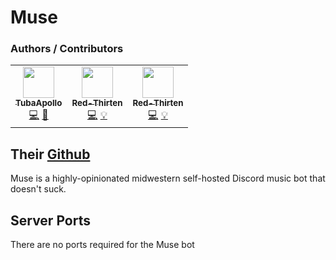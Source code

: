 # Muse

### Authors / Contributors
<!-- prettier-ignore-start -->
<!-- markdownlint-disable -->
<table>
    <tr>
        <td align="center">
            <a href="https://github.com/TubaApollo">
                <img src="https://avatars.githubusercontent.com/u/86665265" width="50px;" alt=""/><br /><sub><b>TubaApollo</b></sub>
            </a>
            <br />
            <a href="https://github.com/parkervcp/eggs/commits?author=TubaApollo" title="Codes">💻</a>
            <a href="https://github.com/parkervcp/eggs/commits?author=TubaApollo" title="Maintains">🔨</a>
        </td>
        <td align="center">
            <a href="https://github.com/lilkingjr1">
                <img src="https://avatars.githubusercontent.com/u/4533989" width="50px;" alt=""/><br /><sub><b>Red-Thirten</b></sub>
            </a>
            <br />
            <a href="https://github.com/parkervcp/eggs/commits?author=lilkingjr1" title="Codes">💻</a>
            <a href="https://github.com/parkervcp/eggs/commits?author=lilkingjr1" title="Contributor">💡</a>
        </td>
        <td align="center">
            <a href="https://github.com/QuintenQVD0">
                <img src="https://avatars.githubusercontent.com/u/67589015" width="50px;" alt=""/><br /><sub><b>Red-Thirten</b></sub>
            </a>
            <br />
            <a href="https://github.com/parkervcp/eggs/commits?author=QuintenQVD0" title="Codes">💻</a>
            <a href="https://github.com/parkervcp/eggs/commits?author=QuintenQVD0" title="Contributor">💡</a>
        </td>        
    </tr>
</table>
<!-- markdownlint-enable -->
<!-- prettier-ignore-end -->

## Their [Github](https://github.com/codetheweb/muse)

Muse is a highly-opinionated midwestern self-hosted Discord music bot that doesn't suck.

## Server Ports

There are no ports required for the Muse bot
